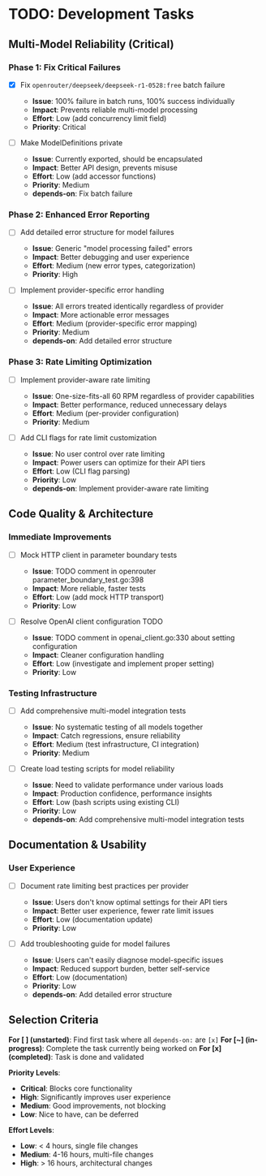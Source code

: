# TODO: Development Tasks

## Multi-Model Reliability (Critical)

### Phase 1: Fix Critical Failures
- [x] Fix `openrouter/deepseek/deepseek-r1-0528:free` batch failure
  - **Issue**: 100% failure in batch runs, 100% success individually
  - **Impact**: Prevents reliable multi-model processing
  - **Effort**: Low (add concurrency limit field)
  - **Priority**: Critical

- [ ] Make ModelDefinitions private
  - **Issue**: Currently exported, should be encapsulated
  - **Impact**: Better API design, prevents misuse
  - **Effort**: Low (add accessor functions)
  - **Priority**: Medium
  - **depends-on**: Fix batch failure

### Phase 2: Enhanced Error Reporting
- [ ] Add detailed error structure for model failures
  - **Issue**: Generic "model processing failed" errors
  - **Impact**: Better debugging and user experience
  - **Effort**: Medium (new error types, categorization)
  - **Priority**: High

- [ ] Implement provider-specific error handling
  - **Issue**: All errors treated identically regardless of provider
  - **Impact**: More actionable error messages
  - **Effort**: Medium (provider-specific error mapping)
  - **Priority**: Medium
  - **depends-on**: Add detailed error structure

### Phase 3: Rate Limiting Optimization
- [ ] Implement provider-aware rate limiting
  - **Issue**: One-size-fits-all 60 RPM regardless of provider capabilities
  - **Impact**: Better performance, reduced unnecessary delays
  - **Effort**: Medium (per-provider configuration)
  - **Priority**: Medium

- [ ] Add CLI flags for rate limit customization
  - **Issue**: No user control over rate limiting
  - **Impact**: Power users can optimize for their API tiers
  - **Effort**: Low (CLI flag parsing)
  - **Priority**: Low
  - **depends-on**: Implement provider-aware rate limiting

## Code Quality & Architecture

### Immediate Improvements
- [ ] Mock HTTP client in parameter boundary tests
  - **Issue**: TODO comment in openrouter parameter_boundary_test.go:398
  - **Impact**: More reliable, faster tests
  - **Effort**: Low (add mock HTTP transport)
  - **Priority**: Low

- [ ] Resolve OpenAI client configuration TODO
  - **Issue**: TODO comment in openai_client.go:330 about setting configuration
  - **Impact**: Cleaner configuration handling
  - **Effort**: Low (investigate and implement proper setting)
  - **Priority**: Low

### Testing Infrastructure
- [ ] Add comprehensive multi-model integration tests
  - **Issue**: No systematic testing of all models together
  - **Impact**: Catch regressions, ensure reliability
  - **Effort**: Medium (test infrastructure, CI integration)
  - **Priority**: Medium

- [ ] Create load testing scripts for model reliability
  - **Issue**: Need to validate performance under various loads
  - **Impact**: Production confidence, performance insights
  - **Effort**: Low (bash scripts using existing CLI)
  - **Priority**: Low
  - **depends-on**: Add comprehensive multi-model integration tests

## Documentation & Usability

### User Experience
- [ ] Document rate limiting best practices per provider
  - **Issue**: Users don't know optimal settings for their API tiers
  - **Impact**: Better user experience, fewer rate limit issues
  - **Effort**: Low (documentation update)
  - **Priority**: Low

- [ ] Add troubleshooting guide for model failures
  - **Issue**: Users can't easily diagnose model-specific issues
  - **Impact**: Reduced support burden, better self-service
  - **Effort**: Low (documentation)
  - **Priority**: Low
  - **depends-on**: Add detailed error structure

## Selection Criteria

**For [ ] (unstarted)**: Find first task where all `depends-on:` are `[x]`
**For [~] (in-progress)**: Complete the task currently being worked on
**For [x] (completed)**: Task is done and validated

**Priority Levels**:
- **Critical**: Blocks core functionality
- **High**: Significantly improves user experience
- **Medium**: Good improvements, not blocking
- **Low**: Nice to have, can be deferred

**Effort Levels**:
- **Low**: < 4 hours, single file changes
- **Medium**: 4-16 hours, multi-file changes
- **High**: > 16 hours, architectural changes
